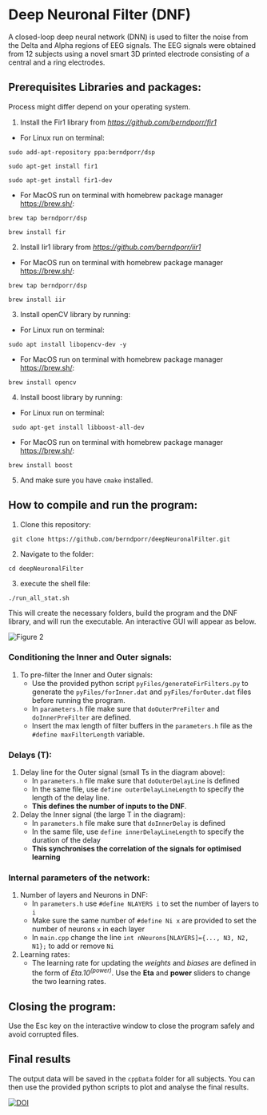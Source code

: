 # Deep Neuronal Filter (DNF)
A closed-loop deep neural network (DNN) is used to filter 
the noise from the Delta and Alpha regions of EEG signals.
The EEG signals were obtained from 12 subjects using a 
novel smart 3D printed electrode consisting of a central and a ring electrodes.

## Prerequisites Libraries and packages:
Process might differ depend on your operating system.

1) Install the Fir1 library from _https://github.com/berndporr/fir1_ 

* For Linux run on terminal:

` sudo add-apt-repository ppa:berndporr/dsp `

` sudo apt-get install fir1 ` 

` sudo apt-get install fir1-dev `

* For MacOS run on terminal with homebrew package manager https://brew.sh/:

`brew tap berndporr/dsp`

`brew install fir`

2) Install Iir1 library from _https://github.com/berndporr/iir1_

* For MacOS run on terminal with homebrew package manager https://brew.sh/:

`brew tap berndporr/dsp`

`brew install iir`

3) Install openCV library by running:

* For Linux run on terminal:

` sudo apt install libopencv-dev -y `

* For MacOS run on terminal with homebrew package manager https://brew.sh/:

`brew install opencv`

4) Install boost library by running:

* For Linux run on terminal:

` sudo apt-get install libboost-all-dev`

* For MacOS run on terminal with homebrew package manager https://brew.sh/:

`brew install boost`

5) And make sure you have ` cmake ` installed.

## How to compile and run the program:
1) Clone this repository:

` git clone https://github.com/berndporr/deepNeuronalFilter.git` 

2) Navigate to the folder:

`cd deepNeuronalFilter` 

3) execute the shell file:

`./run_all_stat.sh`

 This will create the necessary folders, build the program and the DNF library, and will run the executable.
 An interactive GUI will appear as below.
 
 ![Figure 2](./fig2.png)

### Conditioning the Inner and Outer signals:
1) To pre-filter the Inner and Outer signals:
    - Use the provided python script `pyFiles/generateFirFilters.py` to generate the `pyFiles/forInner.dat` and `pyFiles/forOuter.dat` files before running the program.
    - In ` parameters.h ` file make sure that ` doOuterPreFilter ` and ` doInnerPreFilter ` are defined.
    - Insert the max length of filter buffers in the ` parameters.h ` file as the ` #define maxFilterLength ` variable.

### Delays (T):
1) Delay line for the Outer signal (small Ts in the diagram above):
    - In ` parameters.h ` file make sure that ` doOuterDelayLine ` is defined
    - In the same file, use ` define outerDelayLineLength ` to specify the length of the delay line. 
    -  __This defines the number of inputs to the DNF__.
2) Delay the Inner signal (the large T in the diagram):
    - In ` parameters.h ` file make sure that ` doInnerDelay ` is defined
    - In the same file, use ` define innerDelayLineLength ` to specify the duration of the delay
    - __This synchronises the correlation of the signals for optimised learning__
    
### Internal parameters of the network:
1) Number of layers and Neurons in DNF:
    - In ` parameters.h ` use ` #define NLAYERS i ` to set the number of layers to `i `
    - Make sure the same number of ` #define Ni x ` are provided to set the number of neurons ` x ` in each layer
    - In ` main.cpp ` change the line ` int nNeurons[NLAYERS]={..., N3, N2, N1}; ` to add or remove ` Ni `
2) Learning rates:
    - The learning rate for updating the _weights_ and _biases_ are defined in the form of _Eta.10<sup>(power)</sup>_. 
    Use the __Eta__ and __power__ sliders to change the two learning rates.

## Closing the program:
Use the Esc key on the interactive window to close the program safely and avoid corrupted files.

## Final results
The output data will be saved in the `cppData` folder for all subjects.
You can then use the provided python scripts to plot and analyse the final results.



[![DOI](https://zenodo.org/badge/306690603.svg)](https://zenodo.org/badge/latestdoi/306690603)

